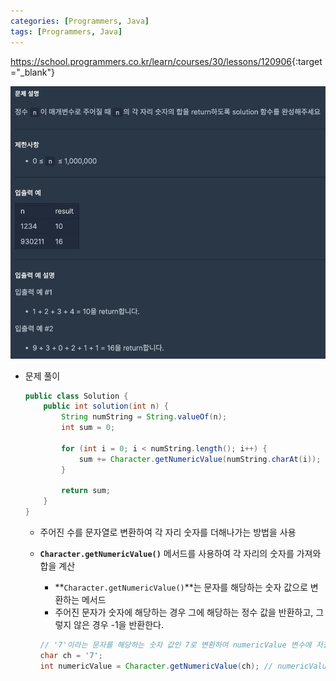 ```yaml
---
categories: [Programmers, Java]
tags: [Programmers, Java] 
---
```


<https://school.programmers.co.kr/learn/courses/30/lessons/120906>{:target="_blank"}

![문제](/assets/img/programmers/java/%EC%9E%90%EB%A6%BF%EC%88%98_%EB%8D%94%ED%95%98%EA%B8%B0.png)

- 문제 풀이
    
    ```java
    public class Solution {
        public int solution(int n) {
            String numString = String.valueOf(n);
            int sum = 0;
    
            for (int i = 0; i < numString.length(); i++) {
                sum += Character.getNumericValue(numString.charAt(i));
            }
    
            return sum;
        }
    }
    ```
    
    - 주어진 수를 문자열로 변환하여 각 자리 숫자를 더해나가는 방법을 사용
    - **`Character.getNumericValue()`** 메서드를 사용하여 각 자리의 숫자를 가져와 합을 계산
        - **`Character.getNumericValue()`**는 문자를 해당하는 숫자 값으로 변환하는 메서드
        - 주어진 문자가 숫자에 해당하는 경우 그에 해당하는 정수 값을 반환하고, 그렇지 않은 경우 -1을 반환한다.
        
        ```java
        // '7'이라는 문자를 해당하는 숫자 값인 7로 변환하여 numericValue 변수에 저장
        char ch = '7';
        int numericValue = Character.getNumericValue(ch); // numericValue에는 7이 저장된다.
        ```